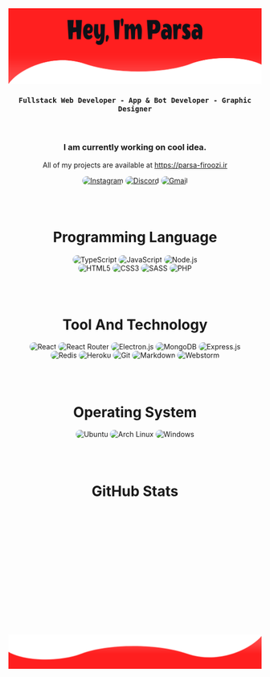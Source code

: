 <img src="https://github.com/im-parsa/im-parsa/raw/main/hero.png" alt="Hero image">

<div align="center">
    <h4 align="center"><samp> Fullstack Web Developer - App & Bot Developer - Graphic Designer </samp></h4>
</div>

<br>

<h3 align="center">
   I am currently working on cool idea.
</h3>

<p align="center">
    All of my projects are available at <a href="https://parsa-firoozi.ir" target="_follow" title="parsa firoozi">https://parsa-firoozi.ir</a>
</p>

<p align="center">
    <a href="https://instagram.com/hello_im_parsa"><img src="https://img.shields.io/badge/Instagram-171717?style=for-the-badge&logo=instagram&logoColor=e92e2e" style="border-radius:15px" alt="Instagram"></a>
    <a href="https://discord.com/invite/RUrks4JqW6"><img src="https://img.shields.io/badge/Discord-171717?style=for-the-badge&logo=discord&logoColor=e92e2e" style="border-radius:15px" alt="Discord"></a>
    <a href="mailto:parsa.hastam20@gmail.com"><img src="https://img.shields.io/badge/Gmail-171717?style=for-the-badge&logo=gmail&logoColor=e92e2e" alt="Gmail" style="border-radius:15px"></a>
</p>

<br><br>

<h1 align="center">
    Programming Language
</h1>

<div align="center">
    <img src="https://img.shields.io/badge/TypeScript-171717?style=for-the-badge&logo=typescript&logoColor=e92e2e" alt="TypeScript" style="border-radius:15px"/>
    <img src="https://img.shields.io/badge/JavaScript-171717?style=for-the-badge&logo=javascript&logoColor=e92e2e" alt="JavaScript" style="border-radius:15px"/>
    <img src="https://img.shields.io/badge/Node.js-171717?style=for-the-badge&logo=node.js&logoColor=e92e2e" alt="Node.js" style="border-radius:15px"/>
    <br/>
    <img src="https://img.shields.io/badge/HTML5-171717?style=for-the-badge&logo=html5&logoColor=e92e2e" alt="HTML5" style="border-radius:15px"/>
    <img src="https://img.shields.io/badge/CSS3-171717?style=for-the-badge&logo=css3&logoColor=e92e2e" alt="CSS3" style="border-radius:15px"/>
    <img src="https://img.shields.io/badge/Sass-171717?style=for-the-badge&logo=sass&logoColor=e92e2e" alt="SASS" style="border-radius:15px"/>
    <img src="https://img.shields.io/badge/PHP-171717?style=for-the-badge&logo=php&logoColor=e92e2e" alt="PHP" style="border-radius:15px"/>
</div>

<br><br>

<h1 align="center">
    Tool And Technology
</h1>

<div align="center">
    <img src="https://img.shields.io/badge/React-171717?style=for-the-badge&logo=react&logoColor=e92e2e" alt="React"  style="border-radius:15px"/>
    <img src="https://img.shields.io/badge/React_Router-171717?style=for-the-badge&logo=react-router&logoColor=e92e2e" alt="React Router" style="border-radius:15px"/>
    <img src="https://img.shields.io/badge/Electron.js-171717.svg?style=for-the-badge&logo=electron&logoColor=e92e2e" alt="Electron.js" style="border-radius:15px"/>
    <img src="https://img.shields.io/badge/MongoDB-171717?style=for-the-badge&logo=mongodb&logoColor=e92e2e" alt="MongoDB" style="border-radius:15px"/>
    <img src="https://img.shields.io/badge/Express.js-171717.svg?style=for-the-badge&logo=express&logoColor=e92e2e" alt="Express.js" style="border-radius:15px"/> 
    <br/>
    <img src="https://img.shields.io/badge/Redis-171717.svg?style=for-the-badge&logo=redis&logoColor=e92e2e" alt="Redis" style="border-radius:15px"/>
    <img src="https://img.shields.io/badge/Heroku-171717?style=for-the-badge&logo=heroku&logoColor=e92e2e" alt="Heroku" style="border-radius:15px"/>
    <img src="https://img.shields.io/badge/git-171717.svg?style=for-the-badge&logo=git&logoColor=e92e2e" alt="Git" style="border-radius:15px"/>
    <img src="https://img.shields.io/badge/Markdown-171717?style=for-the-badge&logo=markdown&logoColor=e92e2e" alt="Markdown" style="border-radius:15px"/>
    <img src="https://img.shields.io/badge/Webstorm-171717.svg?&style=for-the-badge&logo=webstorm&logoColor=e92e2e" alt="Webstorm" style="border-radius:15px"/>
</div>

<br><br>

<h1 align="center">
    Operating System
</h1>

<p align="center">
  <img src="https://img.shields.io/badge/Ubuntu-171717?style=for-the-badge&logo=ubuntu&logoColor=e92e2e" alt="Ubuntu"  style="border-radius:15px"/>
  <img src="https://img.shields.io/badge/Arch_Linux-171717?style=for-the-badge&logo=arch-linux&logoColor=e92e2e" alt="Arch Linux"  style="border-radius:15px"/>
  <img src="https://img.shields.io/badge/Windows-171717?style=for-the-badge&logo=windows&logoColor=e92e2e" alt="Windows"  style="border-radius:15px"/>
</p>

<br><br>

<h1 align="center">
    GitHub Stats
</h1>

<div align="center">
    <img align="center" src="https://github-profile-trophy.vercel.app/?username=im-parsa&theme=gruvbox_duo"  alt=""/>
</div>
<br/>

<div align="center">
    <img align="center" src="https://github-readme-stats.vercel.app/api/top-langs/?username=im-parsa&langs_count=10&layout=compact&theme=gruvbox_duo&hide_border=true&bg_color=171717&title_color=e92e2e&icon_color=e92e2e"  alt=""/>
</div>
<br/>

<div align="center">
    <img align="center" src="https://github-readme-stats.vercel.app/api?username=im-parsa&theme=gruvbox_duo&show_icons=true&include_all_commits=true&count_private=true&theme=react&hide_border=true&bg_color=171717&title_color=e92e2e&icon_color=e92e2e"  alt=""/>
</div>

<br/>

<div align="center">
    <img align="center" src="https://github-readme-streak-stats.herokuapp.com/?user=im-parsa&theme=gruvbox_duo&background=171717&hide_border=true&ring=e92e2e&currStreakLabel=e92e2e&sideNums=F84C4C&currStreakNum=ff7979&sideLabels=e92e2e"  alt=""/>
</div>

<br/>

<div align="center"> 
    <img align="center" src="https://activity-graph.herokuapp.com/graph?username=im-parsa&custom_title=im-parsa's%20Contribution%20Graph&bg_color=171717&color=e92e2e&line=FFFFFF&point=e92e2e&hide_border=F84C4C"  alt=""/>     </a>
</div>

<br/><br/>

<div align="center"> 
    <img align="center" src="https://discord.c99.nl/widget/theme-1/488958506280550402.png" alt=""/>
</div>

<br/>

<img src="https://github.com/im-parsa/im-parsa/raw/main/footer.png" alt="Footer image">
